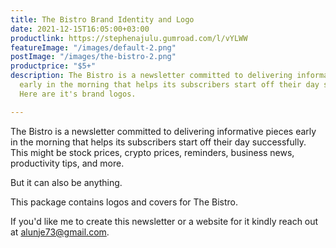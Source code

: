 ```yaml
---
title: The Bistro Brand Identity and Logo
date: 2021-12-15T16:05:00+03:00
productlink: https://stephenajulu.gumroad.com/l/vYLWW
featureImage: "/images/default-2.png"
postImage: "/images/the-bistro-2.png"
productprice: "$5+"
description: The Bistro is a newsletter committed to delivering informative pieces
  early in the morning that helps its subscribers start off their day successfully.
  Here are it's brand logos.

---
```

The Bistro is a newsletter committed to delivering informative pieces early in the morning that helps its subscribers start off their day successfully. This might be stock prices, crypto prices, reminders, business news, productivity tips, and more.

But it can also be anything.

This package contains logos and covers for The Bistro.

If you'd like me to create this newsletter or a website for it kindly reach out at [alunje73@gmail.com](mailto:alunje73@gmail.com).
